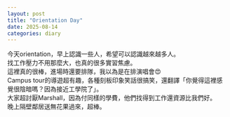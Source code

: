 ```yaml
---
layout: post
title: "Orientation Day"
date: 2025-08-14
categories: diary
---
```

今天orientation，早上認識一些人，希望可以認識越來越多人。  
找工作壓力不用那麼大，也真的很多實習焦慮。  
這裡真的很棒，進場時還要排隊，我以為是在排演唱會😍  
Campus tour的導遊超有趣，各種刻板印象笑話很搞笑，還翻譯「你覺得這裡感覺很陰暗嗎？因為接近工學院了」。  
大家超討厭Marshall，因為付同樣的學費，他們找得到工作還資源比我們好。  
晚上隔壁鄰居送無花果過來，超棒。

